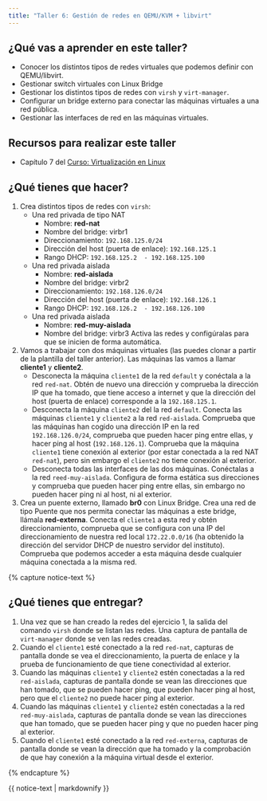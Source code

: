 ```yaml
---
title: "Taller 6: Gestión de redes en QEMU/KVM + libvirt"
---
```


## ¿Qué vas a aprender en este taller?

* Conocer los distintos tipos de redes virtuales que podemos definir con QEMU/libvirt.
* Gestionar switch virtuales con Linux Bridge
* Gestionar los distintos tipos de redes con `virsh` y `virt-manager`.
* Configurar un bridge externo para conectar las máquinas virtuales a una red pública.
* Gestionar las interfaces de red en las máquinas virtuales.

## Recursos para realizar este taller

* Capítulo 7 del [Curso: Virtualización en Linux](https://github.com/josedom24/curso_virtualizacion_linux)

## ¿Qué tienes que hacer?

1. Crea distintos tipos de redes con `virsh`:
	* Una red privada de tipo NAT
		* Nombre: **red-nat**
		* Nombre del bridge: virbr1
		* Direccionamiento: `192.168.125.0/24`
		* Dirección del host (puerta de enlace): `192.168.125.1`
		* Rango DHCP: `192.168.125.2  - 192.168.125.100`
	* Una red privada aislada
		* Nombre: **red-aislada**
		* Nombre del bridge: virbr2
		* Direccionamiento: `192.168.126.0/24`
		* Dirección del host (puerta de enlace): `192.168.126.1`
		* Rango DHCP: `192.168.126.2  - 192.168.126.100`
	* Una red privada aislada
		* Nombre: **red-muy-aislada**
		* Nombre del bridge: virbr3
	Activa las redes y configúralas para que se inicien de forma automática.
2. Vamos a trabajar con dos máquinas virtuales (las puedes clonar a partir de la plantilla del taller anterior). Las máquinas las vamos a llamar **cliente1** y **cliente2**. 
	* Desconecta la máquina `cliente1` de la red `default` y conéctala a la red `red-nat`. Obtén de nuevo una dirección y comprueba la dirección IP que ha tomado, que tiene acceso a internet y que la dirección del host (puerta de enlace) corresponde a la `192.168.125.1`.
	* Desconecta la máquina `cliente2` del la red `default`. Conecta las máquinas `cliente1` y `cliente2` a la red `red-aislada`. Comprueba que las máquinas han cogido una dirección IP en la red `192.168.126.0/24`, comprueba que pueden hacer ping entre ellas, y hacer ping al host (`192.168.126.1`). Comprueba que la máquina `cliente1` tiene conexión al exterior (por estar conectada a la red NAT `red-nat`), pero sin embargo el `cliente2` no tiene conexión al exterior.
	* Desconecta todas las interfaces de las dos máquinas. Conéctalas a la red `reed-muy-aislada`. Configura de forma estática sus direcciones y comprueba que pueden hacer ping entre ellas, sin embargo no pueden hacer ping ni al host, ni al exterior.
3. Crea un puente externo, llamado **br0** con Linux Bridge. Crea una red de tipo Puente que nos permita conectar las máquinas a este bridge, llámala **red-externa**. Conecta el `cliente1` a esta red y obtén direccionamiento, comprueba que se configura con una IP del direccionamiento de nuestra red local `172.22.0.0/16` (ha obtenido la dirección del servidor DHCP de nuestro servidor del instituto). Comprueba que podemos acceder a esta máquina desde cualquier máquina conectada a la misma red.

{% capture notice-text %}
## ¿Qué tienes que entregar?

1. Una vez que se han creado la redes del ejercicio 1, la salida del comando `virsh` donde se listan las redes. Una captura de pantalla de `virt-manager` donde se ven las redes creadas.
2. Cuando el `cliente1` esté conectado a la red `red-nat`, capturas de pantalla donde se vea el direccionamiento, la puerta de enlace y la prueba de funcionamiento de que tiene conectividad al exterior.
3. Cuando las máquinas `cliente1` y `cliente2` estén conectadas a la red `red-aislada`, capturas de pantalla donde se vean las direcciones que han tomado, que se pueden hacer ping, que pueden hacer ping al host, pero que el `cliente2` no puede hacer ping al exterior.
4.  Cuando las máquinas `cliente1` y `cliente2` estén conectadas a la red `red-muy-aislada`, capturas de pantalla donde se vean las direcciones que han tomado, que se pueden hacer ping y que no pueden hacer ping al exterior.
5. Cuando el `cliente1` esté conectado a la red `red-externa`, capturas de pantalla donde se vean la dirección que ha tomado y la comprobación de que hay conexión a la máquina virtual desde el exterior.

{% endcapture %}<div class="notice--info">{{ notice-text | markdownify }}</div>
